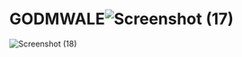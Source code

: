 # GODMWALE![Screenshot (17)](https://user-images.githubusercontent.com/104409165/201004018-10353e3f-5205-4d42-9c32-251bbd4e6fb0.png)
![Screenshot (18)](https://user-images.githubusercontent.com/104409165/201004698-115cc358-45ad-475d-bde8-36b17d8c408f.png)
